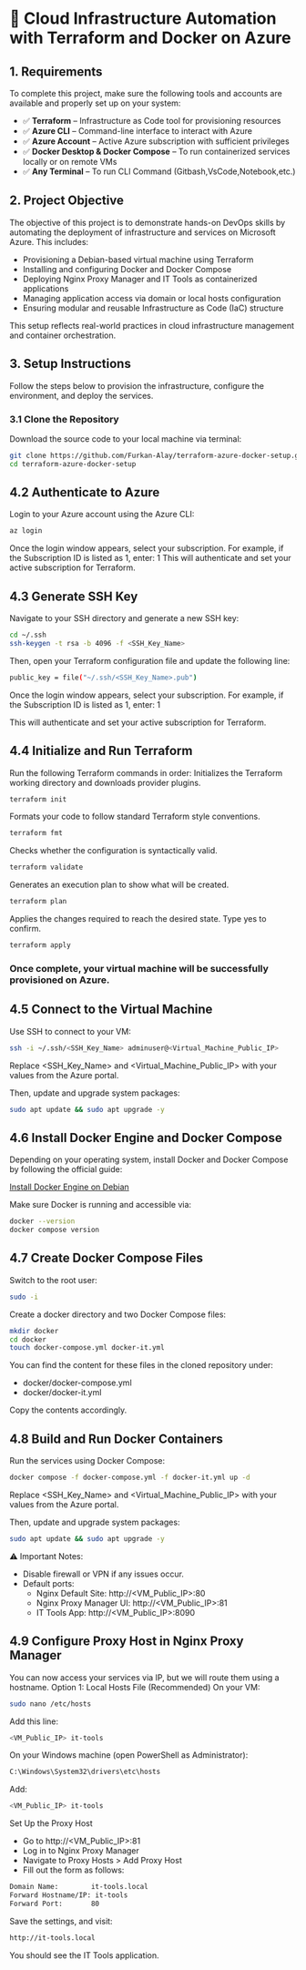 # 🚀 Cloud Infrastructure Automation with Terraform and Docker on Azure

## 1. Requirements

To complete this project, make sure the following tools and accounts are available and properly set up on your system:

- ✅ **Terraform** – Infrastructure as Code tool for provisioning resources
- ✅ **Azure CLI** – Command-line interface to interact with Azure
- ✅ **Azure Account** – Active Azure subscription with sufficient privileges
- ✅ **Docker Desktop & Docker Compose** – To run containerized services locally or on remote VMs
- ✅ **Any Terminal** – To run CLI Command (Gitbash,VsCode,Notebook,etc.)

## 2. Project Objective

The objective of this project is to demonstrate hands-on DevOps skills by automating the deployment of infrastructure and services on Microsoft Azure. This includes:

- Provisioning a Debian-based virtual machine using Terraform
- Installing and configuring Docker and Docker Compose
- Deploying Nginx Proxy Manager and IT Tools as containerized applications
- Managing application access via domain or local hosts configuration
- Ensuring modular and reusable Infrastructure as Code (IaC) structure

This setup reflects real-world practices in cloud infrastructure management and container orchestration.

## 3. Setup Instructions

Follow the steps below to provision the infrastructure, configure the environment, and deploy the services.

### 3.1 Clone the Repository

Download the source code to your local machine via terminal:

```bash
git clone https://github.com/Furkan-Alay/terraform-azure-docker-setup.git
cd terraform-azure-docker-setup
```

## 4.2 Authenticate to Azure

Login to your Azure account using the Azure CLI:
```bash
az login
```
Once the login window appears, select your subscription. For example, if the Subscription ID is listed as 1, enter: 1
This will authenticate and set your active subscription for Terraform.

## 4.3 Generate SSH Key

Navigate to your SSH directory and generate a new SSH key:
```bash
cd ~/.ssh
ssh-keygen -t rsa -b 4096 -f <SSH_Key_Name>
```
Then, open your Terraform configuration file and update the following line:
```bash
public_key = file("~/.ssh/<SSH_Key_Name>.pub")
```

Once the login window appears, select your subscription. For example, if the Subscription ID is listed as 1, enter: 1

This will authenticate and set your active subscription for Terraform.

## 4.4 Initialize and Run Terraform
Run the following Terraform commands in order:
Initializes the Terraform working directory and downloads provider plugins.
```bash
terraform init
```
Formats your code to follow standard Terraform style conventions.
```bash
terraform fmt
```
Checks whether the configuration is syntactically valid.
```bash
terraform validate
```
Generates an execution plan to show what will be created.
```bash
terraform plan
```
Applies the changes required to reach the desired state. Type yes to confirm.
```bash
terraform apply
```
### Once complete, your virtual machine will be successfully provisioned on Azure.

## 4.5 Connect to the Virtual Machine
Use SSH to connect to your VM:
```bash
ssh -i ~/.ssh/<SSH_Key_Name> adminuser@<Virtual_Machine_Public_IP>
```
Replace <SSH_Key_Name> and <Virtual_Machine_Public_IP> with your values from the Azure portal.

Then, update and upgrade system packages:
```bash
sudo apt update && sudo apt upgrade -y
```

## 4.6 Install Docker Engine and Docker Compose
Depending on your operating system, install Docker and Docker Compose by following the official guide:

[Install Docker Engine on Debian](https://docs.docker.com/engine/install/debian/)

Make sure Docker is running and accessible via:
```bash
docker --version
docker compose version
```
## 4.7 Create Docker Compose Files
Switch to the root user:

```bash
sudo -i
```
Create a docker directory and two Docker Compose files:

```bash
mkdir docker
cd docker
touch docker-compose.yml docker-it.yml
```
You can find the content for these files in the cloned repository under:
- docker/docker-compose.yml
- docker/docker-it.yml

Copy the contents accordingly.

## 4.8 Build and Run Docker Containers
Run the services using Docker Compose:

```bash
docker compose -f docker-compose.yml -f docker-it.yml up -d
```
Replace <SSH_Key_Name> and <Virtual_Machine_Public_IP> with your values from the Azure portal.

Then, update and upgrade system packages:
```bash
sudo apt update && sudo apt upgrade -y
```
⚠️ Important Notes:
- Disable firewall or VPN if any issues occur.
- Default ports:
  - Nginx Default Site: http://<VM_Public_IP>:80
  - Nginx Proxy Manager UI: http://<VM_Public_IP>:81
  - IT Tools App: http://<VM_Public_IP>:8090
 
## 4.9 Configure Proxy Host in Nginx Proxy Manager
You can now access your services via IP, but we will route them using a hostname.
Option 1: Local Hosts File (Recommended)
On your VM:

```bash
sudo nano /etc/hosts
```
Add this line:
```bash
<VM_Public_IP> it-tools
```
On your Windows machine (open PowerShell as Administrator):
```bash
C:\Windows\System32\drivers\etc\hosts
```
Add:
```bash
<VM_Public_IP> it-tools
```
Set Up the Proxy Host
- Go to http://<VM_Public_IP>:81
- Log in to Nginx Proxy Manager
- Navigate to Proxy Hosts > Add Proxy Host
- Fill out the form as follows:
```bash
Domain Name:        it-tools.local
Forward Hostname/IP: it-tools
Forward Port:       80
```
Save the settings, and visit:
```bash
http://it-tools.local
```
You should see the IT Tools application.
